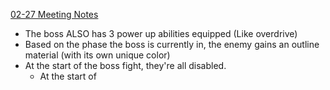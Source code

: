 [02-27 Meeting Notes](<./Meeting Notes/02-27 Meeting Notes.md>)

- The boss ALSO has 3 power up abilities equipped (Like overdrive)
- Based on the phase the boss is currently in, the enemy gains an outline material (with its own unique color)
- At the start of the boss fight, they're all disabled. 
	- At the start of 
